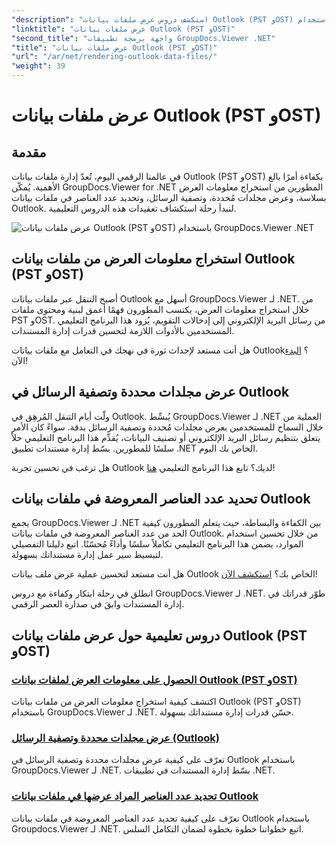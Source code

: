 ```yaml
---
"description": "استكشف دروس عرض ملفات بيانات Outlook (PST وOST) باستخدام GroupDocs.Viewer لـ .NET. اكتشف تقنيات إدارة المستندات الفعّالة بسهولة."
"linktitle": "عرض ملفات بيانات Outlook (PST وOST)"
"second_title": "واجهة برمجة تطبيقات GroupDocs.Viewer .NET"
"title": "عرض ملفات بيانات Outlook (PST وOST)"
"url": "/ar/net/rendering-outlook-data-files/"
"weight": 39
---
```


# عرض ملفات بيانات Outlook (PST وOST)

## مقدمة

في عالمنا الرقمي اليوم، تُعدّ إدارة ملفات بيانات Outlook (PST وOST) بكفاءة أمرًا بالغ الأهمية. يُمكّن GroupDocs.Viewer for .NET المطورين من استخراج معلومات العرض بسلاسة، وعرض مجلدات مُحددة، وتصفية الرسائل، وتحديد عدد العناصر في ملفات بيانات Outlook. لنبدأ رحلة استكشاف تعقيدات هذه الدروس التعليمية.

![عرض ملفات بيانات Outlook (PST وOST) باستخدام GroupDocs.Viewer .NET](/viewer/rendering-outlook-data-files/image.png)

## استخراج معلومات العرض من ملفات بيانات Outlook (PST وOST)
أصبح التنقل عبر ملفات بيانات Outlook أسهل مع GroupDocs.Viewer لـ .NET. من خلال استخراج معلومات العرض، يكتسب المطورون فهمًا أعمق لبنية ومحتوى ملفات PST وOST. من رسائل البريد الإلكتروني إلى إدخالات التقويم، يُزود هذا البرنامج التعليمي المستخدمين بالأدوات اللازمة لتحسين قدرات إدارة المستندات. 

هل أنت مستعد لإحداث ثورة في نهجك في التعامل مع ملفات بيانات Outlook؟ [البدء](./get-view-info-outlook-data-file/) الآن!

## عرض مجلدات محددة وتصفية الرسائل في Outlook
ولّت أيام التنقل المُرهِق في Outlook. يُبسِّط GroupDocs.Viewer لـ .NET العملية من خلال السماح للمستخدمين بعرض مجلدات مُحددة وتصفية الرسائل بدقة. سواءً كان الأمر يتعلق بتنظيم رسائل البريد الإلكتروني أو تصنيف البيانات، يُقدِّم هذا البرنامج التعليمي حلاً سلسًا للمطورين. بسّط إدارة مستندات تطبيق .NET الخاص بك اليوم.

هل ترغب في تحسين تجربة Outlook لديك؟ تابع هذا البرنامج التعليمي [هنا](./render-specific-folders-and-filter-messages-outlook/)!

## تحديد عدد العناصر المعروضة في ملفات بيانات Outlook
يجمع GroupDocs.Viewer لـ .NET بين الكفاءة والبساطة، حيث يتعلم المطورون كيفية الحد من عدد العناصر المعروضة في ملفات بيانات Outlook. من خلال تحسين استخدام الموارد، يضمن هذا البرنامج التعليمي تكاملاً سلسًا وأداءً مُحسّنًا. اتبع دليلنا التفصيلي لتبسيط سير عمل إدارة مستنداتك بسهولة.

هل أنت مستعد لتحسين عملية عرض ملف بيانات Outlook الخاص بك؟ [استكشف الآن](./limit-items-to-render-outlook-data-files/)!

انطلق في رحلة ابتكار وكفاءة مع دروس GroupDocs.Viewer لـ .NET. طوّر قدراتك في إدارة المستندات وابقَ في صدارة العصر الرقمي.
## دروس تعليمية حول عرض ملفات بيانات Outlook (PST وOST)
### [الحصول على معلومات العرض لملفات بيانات Outlook (PST وOST)](./get-view-info-outlook-data-file/)
اكتشف كيفية استخراج معلومات العرض من ملفات بيانات Outlook (PST وOST) باستخدام GroupDocs.Viewer لـ .NET. حسّن قدرات إدارة مستنداتك بسهولة.
### [عرض مجلدات محددة وتصفية الرسائل (Outlook)](./render-specific-folders-and-filter-messages-outlook/)
تعرّف على كيفية عرض مجلدات محددة وتصفية الرسائل في Outlook باستخدام GroupDocs.Viewer لـ .NET. بسّط إدارة المستندات في تطبيقات .NET.
### [تحديد عدد العناصر المراد عرضها في ملفات بيانات Outlook](./limit-items-to-render-outlook-data-files/)
تعرّف على كيفية تحديد عدد العناصر المعروضة في ملفات بيانات Outlook باستخدام Groupdocs.Viewer لـ .NET. اتبع خطواتنا خطوة بخطوة لضمان التكامل السلس.